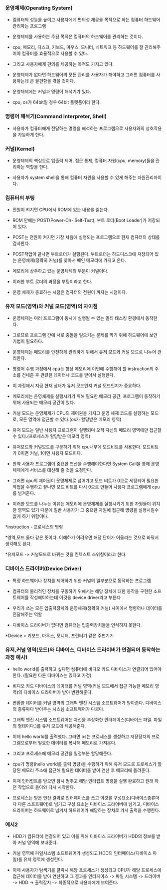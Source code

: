 ### 운영체제(Operating System)

* 컴퓨터의 성능을 높이고 사용자에게 편의성 제공을 목적으로 하는 컴퓨터 하드웨어 관리하는 프로그램

* 운영체제를 사용하는 주된 목적은 컴퓨터의 하드웨어를 관리하는 것이다.

* cpu, 메모리, 디스크, 키보드, 마우스, 모니터, 네트워크 등 하드웨어를 잘 관리해주어야 컴퓨터를 효율적으로 사용할 수 있다.

* 그리고 사용자에게 편의를 제공하는 목적도 가지고 있다.

* 운영체제가 없다면 하드웨어의 모든 관리를 사용자가 해야하고 그러면 컴퓨터를 사용하는데 큰 불편함을 겪을 것이다.

* 운영체제에는 커널과 명령어 해석기가 있다.

* cpu, os가 64bit일 경우 64bit 플랫폼이라 한다.


### 명령어 해석기(Command Interpreter, Shell)

* 사용자가 컴퓨터에게 전달하는 명령을 해석하는 프로그램으로 사용자와의 상호작용을 가능하게 한다.


### 커널(Kernel)

* 운영체제의 핵심으로 입출력 제어, 접근 통제, 컴퓨터 자원(cpu, memory)들을 관리하는 역할을 한다.

* 사용자가 system shell을 통해 컴퓨터 자원을 사용할 수 있게 해주는 자원관리자이다.



### 컴퓨터의 부팅

* 전원이 켜지면 CPU에서 ROM에 있는 내용을 읽는다. 

* ROM 안에는 POST(Power-On- Self-Test), 부트 로더(Boot Loader)가 저장되어 있다.

* POST는 전원이 켜지면 가장 처음에 실행되는 프로그램으로 현재 컴퓨터의 상태를 검사한다.

* POST작업이 끝나면 부트로더가 실행된다. 부트로더는 하드디스크에 저장되어 있는 운영체제(정확히 커널)를 찾아서 메인 메모리에 가지고 온다.

* 메모리에 상주하고 있는 운영체제의 부분이 커널이다.

* 이러한 부트 로더의 과정을 부팅이라고 한다.

* 운영 체제가 종료하는 시점은 컴퓨터의 전원이 꺼지는 시점이다.


### 유저 모드(영역)와 커널 모드(영역)의 차이점

* 운영체제는 여러 프로그램이 동시에 실행될 수 있는 멀티 태스킹 환경에서 동작한다.

* 그로므로 프로그램 간에 서로 충돌을 일으키는 문제를 막기 위해 하드웨어에 보안 기법이 필요하다.

* 운영체제는 메모리를 안전하게 관리하게 위해서 유저 모드와 커널 모드로 나누어 관리한다.

* 명령어 수행 과정에서 cpu는 항상 메모리에 이번에 수행해야 할 instruction의 주소를 건네준 후 관련된 데이터나 코드를 받아서 실행한다.

* 이 과정에서 지금 현재 상태가 유저 모드인지 커널 모드인지가 중요하다.

* 메모리에는 운영체제를 실행시키기 위해 필요한 메모리 공간, 프로그램이 동작하기 위해 사용되는 메모리 공간이 있다.

* 커널 모드는 운영체제가 CPU의 제어권을 가지고 운영 체제 코드를 실행하는 모드로, 모든 영역에 접근할 수 있다.(os가 할당받은 메모리 영역)

* 유저 모드는 일반 사용자 프로그램이 실행되며 오직 자신의 메모리 영역에만 접근할 수 있다.(프로세스가 할당받은 메모리 영역)

* 유저모드와 커널모드를 구분하기 위해 cpu내부에 모드비트를 사용한다. 모드비트가 0이면 커널, 1이면 사용자 모드이다.

* 만약 사용자 프로그램이 중요한 연산을 수행해야한다면 System Call을 통해 운영체제에게 서비스를 대신해 줄 것을 요청한다.

* 그러면 cpu의 제어권이 운영체제로 넘어가고 모드 비트가 0으로 세팅되어 필요한 작업을 수행하고 끝나면 모드 비트를 다시 0으로 만들어 사용자 프로그램에게 cpu를 넘겨준다. 

* 이러한 모드를 나누는 이유는 메모리에 운영체제를 실행시키기 위한 자원들이 위치한 영역도 있기 때문에
일반 사용자가 그 중요한 자원에 접근해 명령을 실행시킬수 없게 하기 위함이다.

*instruction - 프로세스의 명령

*영역,모드 둘다 같은 뜻이다. 이해하기 어려우면 해당 단어가 어울리는 것으로 바꿔서 생각해도 된다.

*유저모드 -> 커널모드로 바뀌는 것을 컨텍스트 스위칭이라고 한다.


### 디바이스 드라이버(Device Driver)

* 특정 하드웨어나 장치를 제어하기 위한 커널의 일부분으로 동작하는 프로그램

* 컴퓨터의 물리적인 장치를 구동하기 위해서는 해당 장치에 대한 동작을 구현한 소프트웨어를 작성해야하는데 이것을 device driver라고 부른다 

* 우리가 쓰는 모든 입출력장치와 운영체제(정확히 커널) 사이에서 명령어나 데이터를 전달해주는 역할

* 디바이스 드라이버가 없다면 컴퓨터는 입출력장치들을 인식하지 못한다.


*Device = 키보드, 마우스, 모니터, 프린터기 같은 주변기기


### 유저,커널 영역(모드)와 디바이스, 디바이스 드라이버가 연결되어 동작하는 과정 예시1

* hello world를 출력하고 싶다면 컴퓨터에 비디오 카드 디바이스가 연결되어 있어야 한다. (필요한 다른 디바이스는 있다고 가정)

* 비디오 카드 디바이스의 데이터를 커널 영역(커널 모드에서 접근 가능한 메모리 영역)의 디바이스 드라이버가 받아 변환해준다.

* 변환한 데이터를 커널 영역의 그래픽 엔진 시스템 소프트웨어가 받아준다. 디바이스의 종류마다 받아주는 시스템 소프트웨어가 다르다. 

* 그래픽 엔진 시스템 소프트웨어는 자신을 추상화한 인터페이스(디바이스 파일. 파일의 형태이다.)를 유저 모드에 제공해준다.

* 이제 hello world를 출력했다. 그러면 os는 프로세스를 생성하고 저장장치의 프로그램으로부터 필요한 데이터를 복사해 메모리로 가져온다.

* 그리고 프로세스에 메모리 공간을 일정부분 할당해준다.

* cpu가 명령(hello world를 출력 명령)을 수행하기 위해 유저 모드로 프로세스가 할당된 메모리 주소에 접근해 필요한 데이터를 받아 연산 후 메모리에 돌려준다.

* 이때 인터럽트를 받으면 잠시 멈추고 해당 인터럽트 명령을 실행 완료하고 원래 하던 작업으로 돌아와 다시 시작한다.

* 프로세스는 받은 연산 결과로 인터페이스를 쓰고 이것을 구성요소(디바이스종류마다 다른 소프트웨어)로 넘기고 구성 요소는 디바이스 드라이버에 넘기고, 디바이스 드라이버는 하드웨어로 넘겨서 하드웨어가 해당하는 장치로 가서 출력을 수행한다.  

### 예시2

* HDD가 컴퓨터에 연결되어 있고 이를 위해 디바이스 드라이버가 HDD의 정보를 받아 커널 영역에 보내준다.

* 커널 영역에 파일시스템 소프트웨어가 생성되고 HDD의 인터페이스(디바이스 파일)를 유저 영역에 생성한다.

* 이제 사용자가 탐색기를 클릭시 해당 프로세스가 생성되고 CPU가 해당 프로세스에 접근해 데이터를 받아 연산하고 그 결과를 인터페이스 -> 파일 시스템 -> 드라이버 -> HDD -> 출력장치 -> 최종적으로 사용자에게 보여준다.
